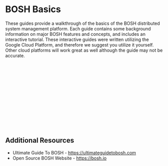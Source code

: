# BOSH Basics

These guides provide a walkthrough of the basics of the BOSH distributed system management platform. Each guide contains some background information on major BOSH features and concepts, and includes an interactive tutorial. These interactive guides were written utilizing the Google Cloud Platform, and therefore we suggest you utilize it yourself. Other cloud platforms will work great as well although the guide may not be accurate.

<br><br><br><br><br><br><br><br><br><br><br><br>

## Additional Resources
- Ultimate Guide To BOSH - https://ultimateguidetobosh.com
- Open Source BOSH Website - https://bosh.io
